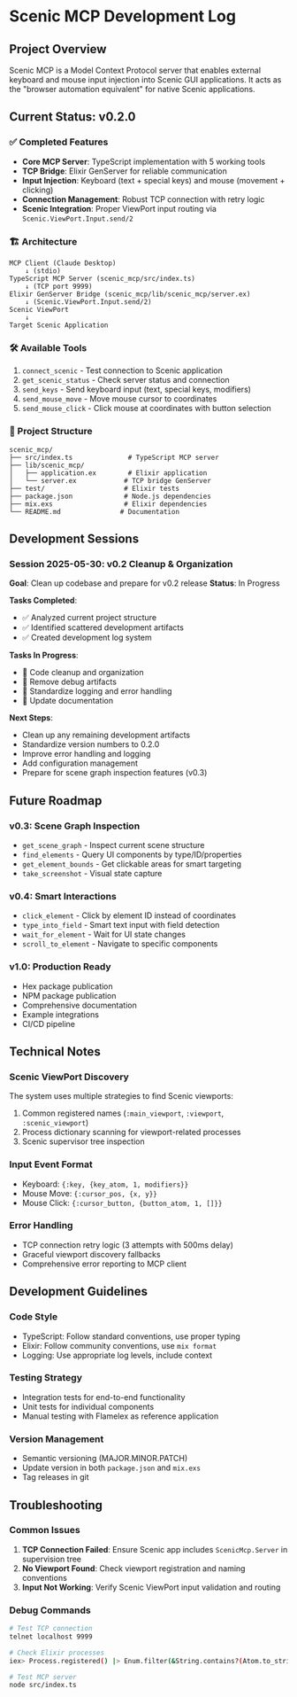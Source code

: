 # Scenic MCP Development Log

## Project Overview
Scenic MCP is a Model Context Protocol server that enables external keyboard and mouse input injection into Scenic GUI applications. It acts as the "browser automation equivalent" for native Scenic applications.

## Current Status: v0.2.0

### ✅ Completed Features
- **Core MCP Server**: TypeScript implementation with 5 working tools
- **TCP Bridge**: Elixir GenServer for reliable communication
- **Input Injection**: Keyboard (text + special keys) and mouse (movement + clicking)
- **Connection Management**: Robust TCP connection with retry logic
- **Scenic Integration**: Proper ViewPort input routing via `Scenic.ViewPort.Input.send/2`

### 🏗️ Architecture
```
MCP Client (Claude Desktop)
    ↓ (stdio)
TypeScript MCP Server (scenic_mcp/src/index.ts)
    ↓ (TCP port 9999)
Elixir GenServer Bridge (scenic_mcp/lib/scenic_mcp/server.ex)
    ↓ (Scenic.ViewPort.Input.send/2)
Scenic ViewPort
    ↓
Target Scenic Application
```

### 🛠️ Available Tools
1. `connect_scenic` - Test connection to Scenic application
2. `get_scenic_status` - Check server status and connection
3. `send_keys` - Send keyboard input (text, special keys, modifiers)
4. `send_mouse_move` - Move mouse cursor to coordinates
5. `send_mouse_click` - Click mouse at coordinates with button selection

### 📁 Project Structure
```
scenic_mcp/
├── src/index.ts              # TypeScript MCP server
├── lib/scenic_mcp/
│   ├── application.ex        # Elixir application
│   └── server.ex            # TCP bridge GenServer
├── test/                    # Elixir tests
├── package.json             # Node.js dependencies
├── mix.exs                  # Elixir dependencies
└── README.md               # Documentation
```

## Development Sessions

### Session 2025-05-30: v0.2 Cleanup & Organization
**Goal**: Clean up codebase and prepare for v0.2 release
**Status**: In Progress

**Tasks Completed**:
- ✅ Analyzed current project structure
- ✅ Identified scattered development artifacts
- ✅ Created development log system

**Tasks In Progress**:
- 🔄 Code cleanup and organization
- 🔄 Remove debug artifacts
- 🔄 Standardize logging and error handling
- 🔄 Update documentation

**Next Steps**:
- Clean up any remaining development artifacts
- Standardize version numbers to 0.2.0
- Improve error handling and logging
- Add configuration management
- Prepare for scene graph inspection features (v0.3)

## Future Roadmap

### v0.3: Scene Graph Inspection
- `get_scene_graph` - Inspect current scene structure
- `find_elements` - Query UI components by type/ID/properties
- `get_element_bounds` - Get clickable areas for smart targeting
- `take_screenshot` - Visual state capture

### v0.4: Smart Interactions
- `click_element` - Click by element ID instead of coordinates
- `type_into_field` - Smart text input with field detection
- `wait_for_element` - Wait for UI state changes
- `scroll_to_element` - Navigate to specific components

### v1.0: Production Ready
- Hex package publication
- NPM package publication
- Comprehensive documentation
- Example integrations
- CI/CD pipeline

## Technical Notes

### Scenic ViewPort Discovery
The system uses multiple strategies to find Scenic viewports:
1. Common registered names (`:main_viewport`, `:viewport`, `:scenic_viewport`)
2. Process dictionary scanning for viewport-related processes
3. Scenic supervisor tree inspection

### Input Event Format
- Keyboard: `{:key, {key_atom, 1, modifiers}}`
- Mouse Move: `{:cursor_pos, {x, y}}`
- Mouse Click: `{:cursor_button, {button_atom, 1, []}}`

### Error Handling
- TCP connection retry logic (3 attempts with 500ms delay)
- Graceful viewport discovery fallbacks
- Comprehensive error reporting to MCP client

## Development Guidelines

### Code Style
- TypeScript: Follow standard conventions, use proper typing
- Elixir: Follow community conventions, use `mix format`
- Logging: Use appropriate log levels, include context

### Testing Strategy
- Integration tests for end-to-end functionality
- Unit tests for individual components
- Manual testing with Flamelex as reference application

### Version Management
- Semantic versioning (MAJOR.MINOR.PATCH)
- Update version in both `package.json` and `mix.exs`
- Tag releases in git

## Troubleshooting

### Common Issues
1. **TCP Connection Failed**: Ensure Scenic app includes `ScenicMcp.Server` in supervision tree
2. **No Viewport Found**: Check viewport registration and naming conventions
3. **Input Not Working**: Verify Scenic ViewPort input validation and routing

### Debug Commands
```bash
# Test TCP connection
telnet localhost 9999

# Check Elixir processes
iex> Process.registered() |> Enum.filter(&String.contains?(Atom.to_string(&1), "viewport"))

# Test MCP server
node src/index.ts
